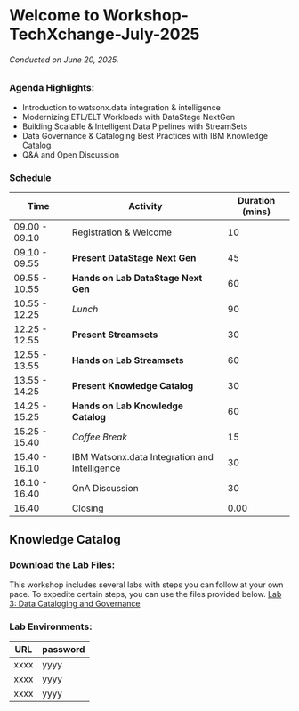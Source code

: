# Welcome to Workshop-TechXchange-July-2025
###### *Conducted on June 20, 2025.*

### Agenda Highlights:
- Introduction to watsonx.data integration & intelligence
- Modernizing ETL/ELT Workloads with DataStage NextGen
- Building Scalable & Intelligent Data Pipelines with StreamSets
- Data Governance & Cataloging Best Practices with IBM Knowledge Catalog
- Q&A and Open Discussion

### Schedule
| Time | Activity | Duration (mins) |
| --- | ---  | ---    |
| 09.00 - 09.10 | Registration & Welcome | 10   |
| 09.10 - 09.55 | **Present DataStage Next Gen** | 45 |
| 09.55 - 10.55 | **Hands on Lab DataStage Next Gen** | 60 |
| 10.55 - 12.25 | *Lunch* | 90 |
| 12.25 - 12.55 | **Present Streamsets** | 30 |
| 12.55 - 13.55 | **Hands on Lab Streamsets** | 60 |
| 13.55 - 14.25 | **Present Knowledge Catalog** | 30 |
| 14.25 - 15.25 | **Hands on Lab Knowledge Catalog** | 60 |
| 15.25 - 15.40 | *Coffee Break* | 15 |
| 15.40 - 16.10 | IBM Watsonx.data Integration and Intelligence | 30 |
| 16.10 - 16.40 | QnA Discussion | 30 |
| 16.40 | Closing | 0.00 |

## Knowledge Catalog
### Download the Lab Files:
This workshop includes several labs with steps you can follow at your own pace. To expedite certain steps, you can use the files provided below.
[Lab 3: Data Cataloging and Governance](https://github.com/CloudPak-Outcomes/Outcomes-Projects/blob/main/Knowledge-Catalog-L4-PoX-Lab/Knowledge-Catalog-L4-PoX-Lab.zip)

### Lab Environments: 
| URL | password |
| --- | --- |
| xxxx | yyyy |
| xxxx | yyyy |
| xxxx | yyyy |

